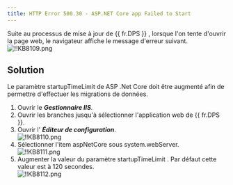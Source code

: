 ```yaml
---
title: HTTP Error 500.30 - ASP.NET Core app Failed to Start
---
```

Suite au processus de mise à jour de {{ fr.DPS }} , lorsque l'on tente d'ouvrir la page web, le navigateur affiche le message d'erreur suivant.   
![!!KB8109.png](/img/fr/kb/KB8109.png) 
## Solution 
Le paramètre startupTimeLimit de ASP .Net Core doit être augmenté afin de permettre d'effectuer les migrations de données.  

1. Ouvrir le ***Gestionnaire IIS***. 
1. Ouvrir les branches jusqu'à sélectionner l'application web de {{ fr.DPS }}. 
1. Ouvrir l' ***Éditeur de configuration***.  
![!!KB8110.png](/img/fr/kb/KB8110.png) 
1. Sélectionner l'item aspNetCore sous system.webServer.  
![!!KB8111.png](/img/fr/kb/KB8111.png) 
1. Augmenter la valeur du paramètre startupTimeLimit . Par défaut cette valeur est à 120 secondes.  
![!!KB8112.png](/img/fr/kb/KB8112.png) 

